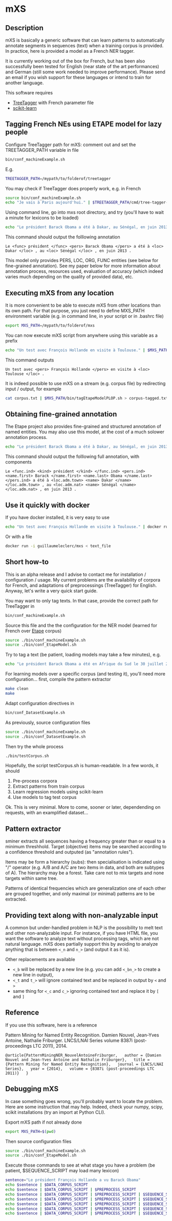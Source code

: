 # mXS

## Description

mXS is basically a generic software that can learn patterns to automatically annotate segments in sequences (text) when a training corpus is provided. In practice, here is provided a model as a French NER tagger.

It is currently working out of the box for French, but has been also successfully been tested for English (near state of the art performances) and German (still some work needed to improve performance). Please send an email if you wish support for these languages or intend to train for another language.

This software requires
- [TreeTagger](http://www.cis.uni-muenchen.de/~schmid/tools/TreeTagger) with French parameter file
- [scikit-learn](http://scikit-learn.org/stable/)

## Tagging French NEs using ETAPE model for lazy people

Configure TreeTagger path for mXS: comment out and set the TREETAGGER_PATH variable in file
```bash
bin/conf_machineExample.sh
```
E.g.
```bash
TREETAGGER_PATH=/mypath/to/folderof/treetagger
```

You may check if TreeTagger does properly work, e.g. in French
```bash
source bin/conf_machineExample.sh
echo "Je vais à Paris aujourd'hui." | $TREETAGGER_PATH/cmd/tree-tagger-french
```

Using command line, go into mxs root directory, and try (you'll have to wait a minute for lexicons to be loaded)
```bash
echo "Le président Barack Obama a été à Dakar, au Sénégal, en juin 2013." | ./bin/tagEtapeModelPLOP.sh
```

This command should output the folllowing annotation

`
Le <func> président </func> <pers> Barack Obama </pers> a été à <loc> Dakar </loc> , au <loc> Sénégal </loc> , en juin 2013 .
`

This model only provides PERS, LOC, ORG, FUNC entities (see below for fine-grained annotation). See my paper below for more information about annotation process, resources used, evaluation of accuracy (which indeed varies much depending on the quality of provided data), etc.

## Executing mXS from any location

It is more convenient to be able to execute mXS from other locations than its own path. For that purpose, you just need to define MXS_PATH environment variable (e.g. in command line, in your script or in .bashrc file)

```bash
export MXS_PATH=/mypath/to/folderof/mxs
```

You can now execute mXS script from anywhere using this variable as a prefix

```bash
echo "Un test avec François Hollande en visite à Toulouse." | $MXS_PATH/bin/tagEtapeModelPLOP.sh
```

This command outputs

`
Un test avec <pers> François Hollande </pers> en visite à <loc> Toulouse </loc> .
`

It is indeed possible to use mXS on a stream (e.g. corpus file) by redirecting input / output, for example

```bash
cat corpus.txt | $MXS_PATH/bin/tagEtapeModelPLOP.sh > corpus-tagged.txt
```

## Obtaining fine-grained annotation

The Etape project also provides fine-grained and structured annotation of named entities. You may also use this model, at the cost of a much solower annotation process.
```bash
echo "Le président Barack Obama a été à Dakar, au Sénégal, en juin 2013." | ./bin/tagEtapeModel.sh
```

This command should output the folllowing full annotation, with components

`
Le <func.ind> <kind> président </kind> </func.ind> <pers.ind> <name.first> Barack </name.first> <name.last> Obama </name.last> </pers.ind> a été à <loc.adm.town> <name> Dakar </name> </loc.adm.town> , au <loc.adm.nat> <name> Sénégal </name> </loc.adm.nat> , en juin 2013 .
`

## Use it quickly with docker

If you have docker installed, it is very easy to use 

```bash
echo "Un test avec François Hollande en visite à Toulouse." | docker run -i guillaumeleclerc/mxs
```

Or with a file

```bash
docker run -i guillaumeleclerc/mxs < text_file
```

## Short how-to

This is an alpha release and I advise to contact me for installation / configuration / usage. My current problems are the availability of corpora for French, and adaptations of preprocessings (TreeTagger) for English. Anyway, let's write a very quick start guide.

You may want to only tag texts. In that case, provide the correct path for TreeTagger in
```bash
bin/conf_machineExample.sh
```

Source this file and the the configuration for the NER model (learned for French over [Etape](http://www.afcp-parole.org/etape.html) corpus)
```bash
source ./bin/conf_machineExample.sh
source ./bin/conf_EtapeModel.sh
```

Try to tag a text (be patient, loading models may take a few minutes), e.g.
```bash
echo "Le président Barack Obama a été en Afrique du Sud le 30 juillet 2013." | ./bin/tagSciKit.sh
```

For learning models over a specific corpus (and testing it), you'll need more configuration... first, compile the pattern extractor
```bash
make clean
make
```

Adapt configuration directives in
```bash
bin/conf_DatasetExample.sh
```

As previously, source configuration files
```bash
source ./bin/conf_machineExample.sh
source ./bin/conf_DatasetExample.sh
```

Then try the whole process
```bash
./bin/testCorpus.sh
```

Hopefully, the script testCorpus.sh is human-readable. In a few words, it should
1. Pre-process corpora
2. Extract patterns from train corpus
3. Learn regression models using scikit-learn
4. Use models to tag test corpus

Ok. This is very minimal. More to come, sooner or later, dependending on requests, with an examplified dataset...

## Pattern extractor

sminer extracts all sequences having a frequency greater than or equal to a minimum threshhold. Target (objective) items may be searched according to a confidence threshold and outputed (as "annotation rules").

Items may be form a hierarchy (subs): then specialisation is indicated using "/" operator (e.g. A/B and A/C are two items in data, and both are subtypes of A). The hierarchy may be a forest. Take care not to mix targets and none targets within same tree.

Patterns of identical frequencies which are generalization one of each other are grouped together, and only maximal (or minimal) patterns are to be extracted.

## Providing text along with non-analyzable input

A common but under-handled problem in NLP is the possibility to melt text and other non-analyzable input. For instance, if you have HTML file, you want the software to analyze text without processing tags, which are not natural language. mXS does partially support this by avoiding to analyze anything that is between `<_n` and `n_>` (and output it as it is).

Other replacements are available
- `<_b` will be replaced by a new line (e.g. you can add `<_bn_>` to create a new line in output),
- `<_t` and `t_>` will ignore contained text and be replaced in output by `<` and `>`
- same thing for `<_c` and `c_>` ignoring contained text and replace it by `[` and `]`

## Reference

If you use this software, here is a reference

Pattern Mining for Named Entity Recognition. Damien Nouvel, Jean-Yves Antoine, Nathalie Friburger. LNCS/LNAI Series volume 8387i (post-proceedings LTC 2011), 2014.

`
@article{PatternMiningNER_NouvelAntoineFriburger,  
  author = {Damien Nouvel and Jean-Yves Antoine and Nathalie Friburger},  
  title = {Pattern Mining for Named Entity Recognition},  
  journal = {LNCS/LNAI Series},  
  year = {2014},  
  volume = {8387i (post-proceedings LTC 2011)}  
}
`

## Debugging mXS

In case something goes wrong, you'll probably want to locate the problem. Here are some instruction that may help.
Indeed, check your numpy, scipy, scikit installations (try an import at Python CLI).

Export mXS path if not already done
```bash
export MXS_PATH=$(pwd)
```

Then source configuration files
```bash
source ./bin/conf_machineExample.sh
source ./bin/conf_EtapeModel.sh
```

Execute those commands to see at what stage you have a problem (be patient, $SEQUENCE_SCRIPT may load many lexicon)
```bash
sentence="Le président François Hollande a vu Barack Obama"
echo $sentence | $DATA_CORPUS_SCRIPT
echo $sentence | $DATA_CORPUS_SCRIPT | $PREPROCESS_SCRIPT
echo $sentence | $DATA_CORPUS_SCRIPT | $PREPROCESS_SCRIPT | $SEQUENCE_SCRIPT
echo $sentence | $DATA_CORPUS_SCRIPT | $PREPROCESS_SCRIPT | $SEQUENCE_SCRIPT | $MXS_BIN/applyRules.py -slb $CORPUS_MODEL/patterns.txt
echo $sentence | $DATA_CORPUS_SCRIPT | $PREPROCESS_SCRIPT | $SEQUENCE_SCRIPT | $MXS_BIN/applyRules.py -slb $CORPUS_MODEL/patterns.txt | $CORPUS_MERGE_SCRIPT
echo $sentence | $DATA_CORPUS_SCRIPT | $PREPROCESS_SCRIPT | $SEQUENCE_SCRIPT | $MXS_BIN/applyRules.py -slb $CORPUS_MODEL/patterns.txt | $CORPUS_MERGE_SCRIPT | $CORPUS_OUTPUT_SCRIPT
echo $sentence | $DATA_CORPUS_SCRIPT | $PREPROCESS_SCRIPT | $SEQUENCE_SCRIPT | $MXS_BIN/applyRules.py -slb $CORPUS_MODEL/patterns.txt | $CORPUS_MERGE_SCRIPT | $CORPUS_OUTPUT_SCRIPT | $CORPUS_DATA_SCRIPT
```
